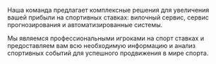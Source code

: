 Наша команда предлагает комплексные решения для увеличения вашей прибыли на спортивных ставках: вилочный сервис, сервис прогнозирования и автоматизированные системы.

Мы являемся профессиональными игроками на спорт ставках и предоставляем вам всю необходимую информацию и анализ спортивных событий для успешного продвижения в мире спорта.
